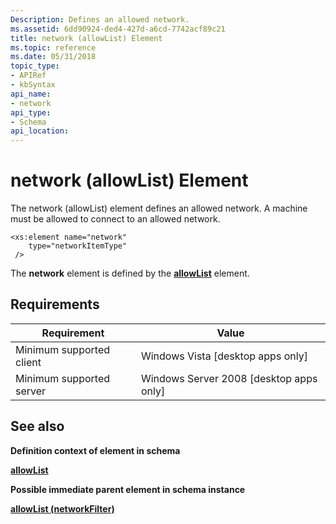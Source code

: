 ```yaml
---
Description: Defines an allowed network.
ms.assetid: 6dd90924-ded4-427d-a6cd-7742acf89c21
title: network (allowList) Element
ms.topic: reference
ms.date: 05/31/2018
topic_type: 
- APIRef
- kbSyntax
api_name: 
- network
api_type: 
- Schema
api_location: 
---
```


# network (allowList) Element

The network (allowList) element defines an allowed network. A machine must be allowed to connect to an allowed network.

``` syntax
<xs:element name="network"
    type="networkItemType"
 />
```

The **network** element is defined by the [**allowList**](wlan-policyschema-allowlist-networkfilter-element.md) element.

## Requirements



| Requirement | Value |
|-------------------------------------|------------------------------------------------------|
| Minimum supported client<br/> | Windows Vista \[desktop apps only\]<br/>       |
| Minimum supported server<br/> | Windows Server 2008 \[desktop apps only\]<br/> |



## See also

<dl> <dt>

**Definition context of element in schema**
</dt> <dt>

[**allowList**](wlan-policyschema-allowlist-networkfilter-element.md)
</dt> <dt>

**Possible immediate parent element in schema instance**
</dt> <dt>

[**allowList (networkFilter)**](wlan-policyschema-allowlist-networkfilter-element.md)
</dt> </dl>

 

 




